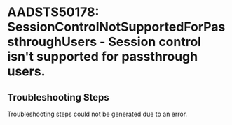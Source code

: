 # AADSTS50178: SessionControlNotSupportedForPassthroughUsers - Session control isn't supported for passthrough users.


## Troubleshooting Steps
Troubleshooting steps could not be generated due to an error.